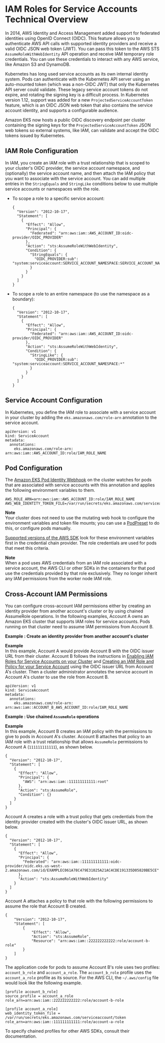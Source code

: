 # IAM Roles for Service Accounts Technical Overview<a name="iam-roles-for-service-accounts-technical-overview"></a>

In 2014, AWS Identity and Access Management added support for federated identities using OpenID Connect \(OIDC\)\. This feature allows you to authenticate AWS API calls with supported identity providers and receive a valid OIDC JSON web token \(JWT\)\. You can pass this token to the AWS STS `AssumeRoleWithWebIdentity` API operation and receive IAM temporary role credentials\. You can use these credentials to interact with any AWS service, like Amazon S3 and DynamoDB\. 

Kubernetes has long used service accounts as its own internal identity system\. Pods can authenticate with the Kubernetes API server using an auto\-mounted token \(which was a non\-OIDC JWT\) that only the Kubernetes API server could validate\. These legacy service account tokens do not expire, and rotating the signing key is a difficult process\. In Kubernetes version 1\.12, support was added for a new `ProjectedServiceAccountToken` feature, which is an OIDC JSON web token that also contains the service account identity, and supports a configurable audience\.

Amazon EKS now hosts a public OIDC discovery endpoint per cluster containing the signing keys for the `ProjectedServiceAccountToken` JSON web tokens so external systems, like IAM, can validate and accept the OIDC tokens issued by Kubernetes\.

## IAM Role Configuration<a name="iam-role-configuration"></a>

In IAM, you create an IAM role with a trust relationship that is scoped to your cluster's OIDC provider, the service account namespace, and \(optionally\) the service account name, and then attach the IAM policy that you want to associate with the service account\. You can add multiple entries in the `StringEquals` and `StringLike` conditions below to use multiple service accounts or namespaces with the role\.
+ To scope a role to a specific service account:

  ```
  {
    "Version": "2012-10-17",
    "Statement": [
      {
        "Effect": "Allow",
        "Principal": {
          "Federated": "arn:aws:iam::AWS_ACCOUNT_ID:oidc-provider/OIDC_PROVIDER"
        },
        "Action": "sts:AssumeRoleWithWebIdentity",
        "Condition": {
          "StringEquals": {
            "OIDC_PROVIDER:sub": "system:serviceaccount:SERVICE_ACCOUNT_NAMESPACE:SERVICE_ACCOUNT_NAME"
          }
        }
      }
    ]
  }
  ```
+ To scope a role to an entire namespace \(to use the namespace as a boundary\):

  ```
  {
    "Version": "2012-10-17",
    "Statement": [
      {
        "Effect": "Allow",
        "Principal": {
          "Federated": "arn:aws:iam::AWS_ACCOUNT_ID:oidc-provider/OIDC_PROVIDER"
        },
        "Action": "sts:AssumeRoleWithWebIdentity",
        "Condition": {
          "StringLike": {
            "OIDC_PROVIDER:sub": "system:serviceaccount:SERVICE_ACCOUNT_NAMESPACE:*"
          }
        }
      }
    ]
  }
  ```

## Service Account Configuration<a name="service-account-configuration"></a>

In Kubernetes, you define the IAM role to associate with a service account in your cluster by adding the `eks.amazonaws.com/role-arn` annotation to the service account\.

```
apiVersion: v1
kind: ServiceAccount
metadata:
  annotations:
    eks.amazonaws.com/role-arn: arn:aws:iam::AWS_ACCOUNT_ID:role/IAM_ROLE_NAME
```

## Pod Configuration<a name="pod-configuration"></a>

The [Amazon EKS Pod Identity Webhook](https://github.com/aws/amazon-eks-pod-identity-webhook) on the cluster watches for pods that are associated with service accounts with this annotation and applies the following environment variables to them\.

```
AWS_ROLE_ARN=arn:aws:iam::AWS_ACCOUNT_ID:role/IAM_ROLE_NAME
AWS_WEB_IDENTITY_TOKEN_FILE=/var/run/secrets/eks.amazonaws.com/serviceaccount/token
```

**Note**  
Your cluster does not need to use the mutating web hook to configure the environment variables and token file mounts; you can use a [PodPreset](https://kubernetes.io/docs/tasks/inject-data-application/podpreset/) to do this, or configure pods manually\.

[Supported versions of the AWS SDK](iam-roles-for-service-accounts-minimum-sdk.md) look for these environment variables first in the credential chain provider\. The role credentials are used for pods that meet this criteria\.

**Note**  
When a pod uses AWS credentials from an IAM role associated with a service account, the AWS CLI or other SDKs in the containers for that pod use the credentials provided by that role exclusively\. They no longer inherit any IAM permissions from the worker node IAM role\.

## Cross\-Account IAM Permissions<a name="cross-account-access"></a>

You can configure cross\-account IAM permissions either by creating an identity provider from another account's cluster or by using chained AssumeRole operations\. In the following examples, Account A owns an Amazon EKS cluster that supports IAM roles for service accounts\. Pods running on that cluster need to assume IAM permissions from Account B\.

**Example : Create an identity provider from another account's cluster**  

**Example**  
In this example, Account A would provide Account B with the OIDC issuer URL from their cluster\. Account B follows the instructions in [Enabling IAM Roles for Service Accounts on your Cluster](enable-iam-roles-for-service-accounts.md) and [Creating an IAM Role and Policy for your Service Account](create-service-account-iam-policy-and-role.md) using the OIDC issuer URL from Account A's cluster\. Then a cluster administrator annotates the service account in Account A's cluster to use the role from Account B\.  

```
apiVersion: v1
kind: ServiceAccount
metadata:
  annotations:
    eks.amazonaws.com/role-arn: arn:aws:iam::ACCOUNT_B_AWS_ACCOUNT_ID:role/IAM_ROLE_NAME
```

**Example : Use chained `AssumeRole` operations**  

**Example**  
In this example, Account B creates an IAM policy with the permissions to give to pods in Account A's cluster\. Account B attaches that policy to an IAM role with a trust relationship that allows `AssumeRole` permissions to Account A \(`111111111111`\), as shown below\.  

```
{
  "Version": "2012-10-17",
  "Statement": [
    {
      "Effect": "Allow",
      "Principal": {
        "AWS": "arn:aws:iam::111111111111:root"
      },
      "Action": "sts:AssumeRole",
      "Condition": {}
    }
  ]
}
```
Account A creates a role with a trust policy that gets credentials from the identity provider created with the cluster's OIDC issuer URL, as shown below\.  

```
{
  "Version": "2012-10-17",
  "Statement": [
    {
      "Effect": "Allow",
      "Principal": {
        "Federated": "arn:aws:iam::111111111111:oidc-provider/oidc.eks.us-west-2.amazonaws.com/id/EXAMPLEC061A78C479E31025A21AC4CDE191335D05820BE5CE"
      },
      "Action": "sts:AssumeRoleWithWebIdentity"
    }
  ]
}
```
Account A attaches a policy to that role with the following permissions to assume the role that Account B created\.  

```
{
    "Version": "2012-10-17",
    "Statement": [
        {
            "Effect": "Allow",
            "Action": "sts:AssumeRole",
            "Resource": "arn:aws:iam::222222222222:role/account-b-role"
        }
    ]
}
```
The application code for pods to assume Account B's role uses two profiles: `account_b_role` and `account_a_role`\. The `account_b_role` profile uses the `account_a_role` profile as its source\. For the AWS CLI, the `~/.aws/config` file would look like the following example\.  

```
[profile account_b_role]
source_profile = account_a_role
role_arn=arn:aws:iam::222222222222:role/account-b-role

[profile account_a_role]
web_identity_token_file = /var/run/secrets/eks.amazonaws.com/serviceaccount/token 
role_arn=arn:aws:iam::111111111111:role/account-a-role
```
To specify chained profiles for other AWS SDKs, consult their documentation\.